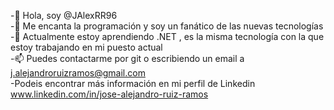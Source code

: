 -👋 Hola, soy @JAlexRR96</br>
-👀 Me encanta la programación y soy un fanático de las nuevas tecnologías</br>
-🌱 Actualmente estoy aprendiendo .NET , es la misma tecnología con la que estoy trabajando en mi puesto actual</br>
-📫 Puedes contactarme por git o escribiendo un email a j.alejandroruizramos@gmail.com</br>
-Podeis encontrar más información en mi perfil de Linkedin www.linkedin.com/in/jose-alejandro-ruiz-ramos
